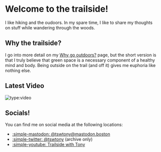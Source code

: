 # Welcome to the trailside!
I like hiking and the oudoors. In my spare time, I like to share my thoughts on stuff while wandering through the woods.
## Why the trailside?
I go into more detail on my [Why go outdoors?](why) page, but the short version is that I truly believe that green space is a necessary component of a healthy mind and body. Being outside on the trail (and off it) gives me euphoria like nothing else.
## Latest Video
![type:video](https://www.youtube.com/embed/WYPrFQfkGAc)
## Socials!
You can find me on social media at the following locations:

- <a rel="me" href="https://mastodon.boston/@tswtony">:simple-mastodon: @tswtony@&#8203;mastodon.boston</a>
- [:simple-twitter: @tswtony](https://nitter.net/tswtony/) (archive only)
- [:simple-youtube: Trailside with Tony](https://youtube.com/@tswtony)
